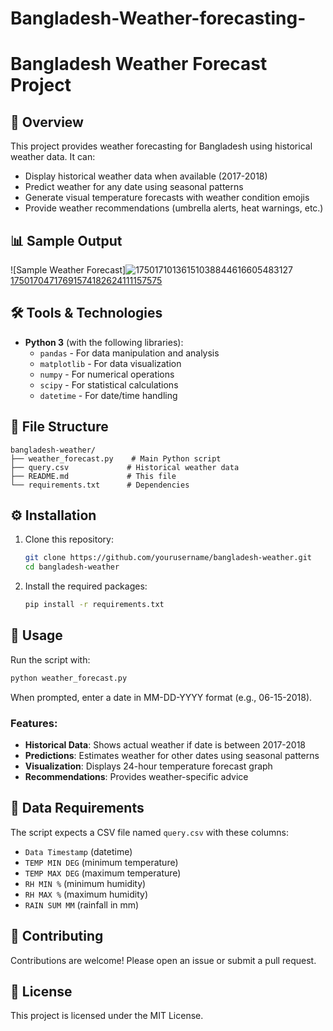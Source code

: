# Bangladesh-Weather-forecasting-
# Bangladesh Weather Forecast Project

## 📌 Overview
This project provides weather forecasting for Bangladesh using historical weather data. It can:
- Display historical weather data when available (2017-2018)
- Predict weather for any date using seasonal patterns
- Generate visual temperature forecasts with weather condition emojis
- Provide weather recommendations (umbrella alerts, heat warnings, etc.)

## 📊 Sample Output
![Sample Weather Forecast]![17501710136151038844616605483127](https://github.com/user-attachments/assets/f454e8ad-0536-4602-b1fd-eb201a3b8858)
[17501704717691574182624111157575](https://github.com/user-attachments/assets/e59a413c-7a9d-4634-b44e-6f44fa6cd624)


## 🛠️ Tools & Technologies
- **Python 3** (with the following libraries):
  - `pandas` - For data manipulation and analysis
  - `matplotlib` - For data visualization
  - `numpy` - For numerical operations
  - `scipy` - For statistical calculations
  - `datetime` - For date/time handling

## 📂 File Structure
```
bangladesh-weather/
├── weather_forecast.py    # Main Python script
├── query.csv             # Historical weather data
├── README.md             # This file
└── requirements.txt      # Dependencies
```

## ⚙️ Installation
1. Clone this repository:
   ```bash
   git clone https://github.com/yourusername/bangladesh-weather.git
   cd bangladesh-weather
   ```

2. Install the required packages:
   ```bash
   pip install -r requirements.txt
   ```

## 🚀 Usage
Run the script with:
```bash
python weather_forecast.py
```

When prompted, enter a date in MM-DD-YYYY format (e.g., 06-15-2018).

### Features:
- **Historical Data**: Shows actual weather if date is between 2017-2018
- **Predictions**: Estimates weather for other dates using seasonal patterns
- **Visualization**: Displays 24-hour temperature forecast graph
- **Recommendations**: Provides weather-specific advice

## 📝 Data Requirements
The script expects a CSV file named `query.csv` with these columns:
- `Data Timestamp` (datetime)
- `TEMP MIN DEG` (minimum temperature)
- `TEMP MAX DEG` (maximum temperature)
- `RH MIN %` (minimum humidity)
- `RH MAX %` (maximum humidity)
- `RAIN SUM MM` (rainfall in mm)

## 🤝 Contributing
Contributions are welcome! Please open an issue or submit a pull request.

## 📜 License
This project is licensed under the MIT License.
